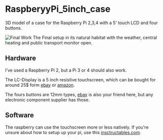 # RaspberyyPi_5inch_case

3D model of a case for the Raspberry Pi 2,3,4 with a 5' touch LCD and four buttons.


![Final Work](https://github.com/petl/RaspberyyPi_5inch_case/blob/master/Photos/IMG_20200413_133427.jpg)
The Final setup in its natural habitat with the weather, central heating and public transport monitor open. 

## Hardware

I've used a Raspberry Pi 2, but a Pi 3 or 4 should also work. 

The LC-Display is a 5 inch resistive touchscreen, which can be bought for around 25$ form [ebay](https://www.ebay.at/itm/5-Inch-800x480-HDMI-Touch-LCD-Screen-Display-For-Raspberry-Pi-3-Pi2-Model-B-A/201703903207) or [amazon](https://www.amazon.de/Resistive-Touch-Screen-Display-interface/dp/B071CKFTJH/). 

The fours buttons are 12mm types, [ebay](https://www.ebay.at/itm/Mini-12mm-wasserdicht-Momentan-ON-OFF-Push-Button-runden-SchaRSDE/312865346056) is also your friend here, but any electronic component supplier has those. 

## Software

The raspberry can use the touchscreen more or less natively. If you're unsure about how to setup up your pi, use this [insctructables.com](https://www.instructables.com/id/Setting-Up-an-800X400-5inch-HDMI-LCD-for-Raspberry/). 





